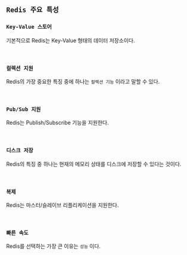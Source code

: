 ## `Redis 주요 특성`

### `Key-Value 스토어`

기본적으로 Redis는 Key-Value 형태의 데이터 저장소이다.

<br>

### `컬렉션 지원`

Redis의 가장 중요한 특징 중에 하나는 `컬렉션 기능` 이라고 말할 수 있다. 

<br>

### `Pub/Sub 지원`

Redis는 Publish/Subscribe 기능을 지원한다.

<br>

### `디스크 저장`

Redis의 특징 중 하나는 현재의 메모리 상태를 디스크에 저장할 수 있다는 것이다.

<br>

### `복제`

Redis는 마스터/슬레이브 리플리케이션을 지원한다.

<br>

### `빠른 속도`

Redis를 선택하는 가장 큰 이유는 `성능` 이다.